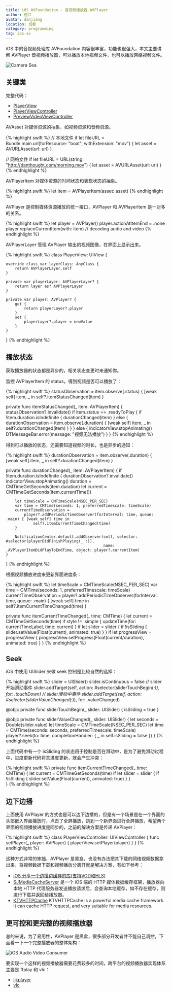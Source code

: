 ```yaml
---
title: iOS AVFoundation - 音视频播放器 AVPlayer
author: 但江
avatar: danjiang
location: 成都
category: programming
tag: ios-av
---
```


iOS 中的音视频处理库 AVFoundation 内容很丰富，功能也很强大，本文主要讲解 AVPlayer 音视频播放器，可以播放本地视频文件，也可以播放网络视频文件。

![Camera Sea](/images/camera-sea.jpg)

## 关键类

完整代码：

* <em class="fab fa-github"></em> [PlayerView](https://github.com/danjiang/DTCamera/blob/master/DTCamera/iOS/Player/PlayerView.swift)
* <em class="fab fa-github"></em> [PlayerViewController](https://github.com/danjiang/DTCamera/blob/master/DTCamera/iOS/Player/PlayerViewController.swift)
* <em class="fab fa-github"></em> [PreviewVideoViewController](https://github.com/danjiang/DTCamera/blob/master/DTCamera/iOS/Player/PreviewVideoViewController.swift)

AVAsset 对媒体资源的抽象，如视频资源和音频资源。

{% highlight swift %}
// 本地文件
if let fileURL = Bundle.main.url(forResource: "boat", withExtension: "mov") {
    let asset = AVURLAsset(url: url)
}

// 网络文件
if let fileURL = URL(string: "http://danthought.com/morning.mov") {
    let asset = AVURLAsset(url: url)
}
{% endhighlight %}

AVPlayerItem 对媒体资源的时间状态和表现状态的抽象。

{% highlight swift %}
let item = AVPlayerItem(asset: asset)
{% endhighlight %}

AVPlayer 是控制媒体资源播放的统一接口，AVPlayer 和 AVPlayerItem 是一对多的关系。

{% highlight swift %}
let player = AVPlayer()
player.actionAtItemEnd = .none
player.replaceCurrentItem(with: item) // decoding audio and video
{% endhighlight %}

AVPlayerLayer 管理 AVPlayer 输出的视频图像，在界面上显示出来。

{% highlight swift %}
class PlayerView: UIView {
    
    override class var layerClass: AnyClass {
        return AVPlayerLayer.self
    }
    
    private var playerLayer: AVPlayerLayer? {
        return layer as? AVPlayerLayer
    }
    
    private var player: AVPlayer? {
        get {
            return playerLayer?.player
        }
        set {
            playerLayer?.player = newValue
        }
    }
    
}
{% endhighlight %}

## 播放状态

获取播放器的状态都是异步的，相关状态变更时来通知你。

监控 AVPlayerItem 的 status，得到视频是否可以播放了：

{% highlight swift %}
statusObservation = item.observe(\.status) { [weak self] item, _ in
    self?.itemStatusChanged(item)
}

private func itemStatusChanged(_ item: AVPlayerItem) {
    statusObservation?.invalidate()
    if item.status == .readyToPlay {
        if !item.duration.isIndefinite {
            durationChanged(item)
        } else {
            durationObservation = item.observe(\.duration) { [weak self] item, _ in
                self?.durationChanged(item)
            }
        }
    } else {
        indicatorView.stopAnimating()
        DTMessageBar.error(message: "视频无法播放")
    }
}
{% endhighlight %}

得到可以播放的状态，还需要知道视频的时长，也是异步的通知：

{% highlight swift %}
durationObservation = item.observe(\.duration) { [weak self] item, _ in
    self?.durationChanged(item)
}

private func durationChanged(_ item: AVPlayerItem) {
    if !item.duration.isIndefinite {
        durationObservation?.invalidate()
        indicatorView.stopAnimating()
        duration = CMTimeGetSeconds(item.duration)
        let current = CMTimeGetSeconds(item.currentTime())

        let timeScale = CMTimeScale(NSEC_PER_SEC)
        var time = CMTime(seconds: 1, preferredTimescale: timeScale)
        currentTimeObservation =
            player?.addPeriodicTimeObserver(forInterval: time, queue: .main) { [weak self] time in
                self?.itemCurrentTimeChanged(time)
        }
        
        NotificationCenter.default.addObserver(self, selector: #selector(playerDidFinishPlaying(_ :)),
                                               name: .AVPlayerItemDidPlayToEndTime, object: player?.currentItem)
    }
}
{% endhighlight %}

根据视频播放进度来更新界面进度条：

{% highlight swift %}
let timeScale = CMTimeScale(NSEC_PER_SEC)
var time = CMTime(seconds: 1, preferredTimescale: timeScale)
currentTimeObservation =
    player?.addPeriodicTimeObserver(forInterval: time, queue: .main) { [weak self] time in
        self?.itemCurrentTimeChanged(time)
}


private func itemCurrentTimeChanged(_ time: CMTime) {
    let current = CMTimeGetSeconds(time)
    if style != .simple {
        updateTime(for: currentTimeLabel, time: current)
    }
    if let slider = slider {
        if !isSliding {
            slider.setValue(Float(current), animated: true)
        }
    }
    if let progressView = progressView {
        progressView.setProgress(Float(current/duration), animated: true)
    }
}
{% endhighlight %}

## Seek

iOS 中使用 UISlider 来做 seek 控制是比较自然的选择：

{% highlight swift %}
slider = UISlider()
slider.isContinuous = false
// slider开始滑动事件
slider.addTarget(self, action: #selector(sliderTouchBegin(_:)), for: .touchDown)
// slider滑动中事件
slider.addTarget(self, action: #selector(sliderValueChanged(_:)), for: .valueChanged)

@objc private func sliderTouchBegin(_ slider: UISlider) {
    isSliding = true
}

@objc private func sliderValueChanged(_ slider: UISlider) {
    let seconds = Double(slider.value)
    let timeScale = CMTimeScale(NSEC_PER_SEC)
    let time = CMTime(seconds: seconds, preferredTimescale: timeScale)
    player?.seek(to: time, completionHandler: { _ in
        self.isSliding = false
    })
}
{% endhighlight %}

上面代码中有一个 isSliding 的状态用于控制是否在滑动中，是为了避免滑动过程中，进度更新代码将其进度更新，就会产生冲突：

{% highlight swift %}
private func itemCurrentTimeChanged(_ time: CMTime) {
    let current = CMTimeGetSeconds(time)
    if let slider = slider {
        if !isSliding {
            slider.setValue(Float(current), animated: true)
        }
    }    
}
{% endhighlight %}

## 边下边播

上面使用 AVPlayer 的方式也是可以边下边播的，但是有一个场景是在一个界面的头部嵌入界面播放时，点击了全屏播放，跳到一个新界面进行全屏播放，希望两个界面的视频播放进度是同步的，之前的解决方案是传递 AVPlayer：

{% highlight swift %}
class PlayerViewController: UIViewController {
    func setPlayer(_ player: AVPlayer) {
        playerView.setPlayer(player)
    }
}
{% endhighlight %}

这种方式非常的笨拙，AVPlayer 是黑盒，也没有办法把其下载的网络视频数据拿出来，将视频数据下载和视频播放分离开就是解决方案，有如下参考：

* [iOS 分享一个边播边缓存的库(支持VOD和HLS)](https://juejin.im/post/5ee31be851882557525a8b18)
* <em class="fab fa-github"></em> [SJMediaCacheServer](https://github.com/changsanjiang/SJMediaCacheServer) 是一个 iOS 端的 HTTP 媒体数据缓存框架，播放器向本地 HTTP 代理服务器发送播放请求后，会查询本地缓存，如不存在缓存，则进行下载并返回给播放器。
* <em class="fab fa-github"></em> [KTVHTTPCache](https://github.com/ChangbaDevs/KTVHTTPCache) KTVHTTPCache is a powerful media cache framework. It can cache HTTP request, and very suitable for media resources.

## 更可控和更完整的视频播放器

总的来说，为了易用性，AVPlayer 是黑盒，很多部分开发者并不能自己调控，下面看一下一个完整播放器的整体架构：

![iOS Audio Video Consumer](/images/ios-audio-video-consumer.png)

要实现一个这样的视频播放器需要花费较多的时间，跨平台的视频播放器实现体系主要是 ffplay 和 vlc：

* <em class="fab fa-github"></em> [ijkplayer](https://github.com/bilibili/ijkplayer)
* <em class="fab fa-github"></em> [vlc](https://github.com/videolan/vlc)
